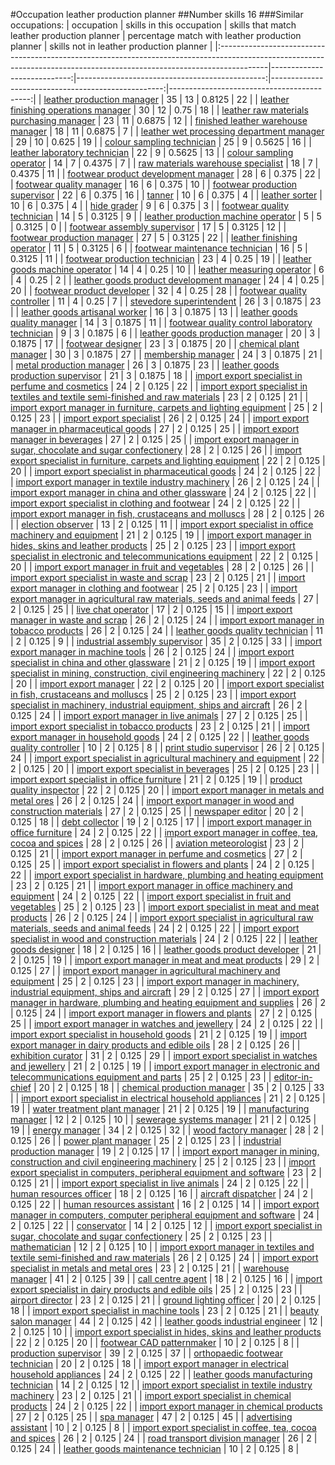 #Occupation leather production planner
##Number skills 16
###Similar occupations:
| occupation                                                                                                                                                              |   skills in this occupation |   skills that match leather production planner |   percentage match with leather production planner |   skills not in leather production planner |
|:------------------------------------------------------------------------------------------------------------------------------------------------------------------------|----------------------------:|-----------------------------------------------:|---------------------------------------------------:|-------------------------------------------:|
| [leather production manager](leather_production_manager.md)                                                                                                             |                          35 |                                             13 |                                             0.8125 |                                         22 |
| [leather finishing operations manager](leather_finishing_operations_manager.md)                                                                                         |                          30 |                                             12 |                                             0.75   |                                         18 |
| [leather raw materials purchasing manager](leather_raw_materials_purchasing_manager.md)                                                                                 |                          23 |                                             11 |                                             0.6875 |                                         12 |
| [finished leather warehouse manager](finished_leather_warehouse_manager.md)                                                                                             |                          18 |                                             11 |                                             0.6875 |                                          7 |
| [leather wet processing department manager](leather_wet_processing_department_manager.md)                                                                               |                          29 |                                             10 |                                             0.625  |                                         19 |
| [colour sampling technician](colour_sampling_technician.md)                                                                                                             |                          25 |                                              9 |                                             0.5625 |                                         16 |
| [leather laboratory technician](leather_laboratory_technician.md)                                                                                                       |                          22 |                                              9 |                                             0.5625 |                                         13 |
| [colour sampling operator](colour_sampling_operator.md)                                                                                                                 |                          14 |                                              7 |                                             0.4375 |                                          7 |
| [raw materials warehouse specialist](raw_materials_warehouse_specialist.md)                                                                                             |                          18 |                                              7 |                                             0.4375 |                                         11 |
| [footwear product development manager](footwear_product_development_manager.md)                                                                                         |                          28 |                                              6 |                                             0.375  |                                         22 |
| [footwear quality manager](footwear_quality_manager.md)                                                                                                                 |                          16 |                                              6 |                                             0.375  |                                         10 |
| [footwear production supervisor](footwear_production_supervisor.md)                                                                                                     |                          22 |                                              6 |                                             0.375  |                                         16 |
| [tanner](tanner.md)                                                                                                                                                     |                          10 |                                              6 |                                             0.375  |                                          4 |
| [leather sorter](leather_sorter.md)                                                                                                                                     |                          10 |                                              6 |                                             0.375  |                                          4 |
| [hide grader](hide_grader.md)                                                                                                                                           |                           9 |                                              6 |                                             0.375  |                                          3 |
| [footwear quality technician](footwear_quality_technician.md)                                                                                                           |                          14 |                                              5 |                                             0.3125 |                                          9 |
| [leather production machine operator](leather_production_machine_operator.md)                                                                                           |                           5 |                                              5 |                                             0.3125 |                                          0 |
| [footwear assembly supervisor](footwear_assembly_supervisor.md)                                                                                                         |                          17 |                                              5 |                                             0.3125 |                                         12 |
| [footwear production manager](footwear_production_manager.md)                                                                                                           |                          27 |                                              5 |                                             0.3125 |                                         22 |
| [leather finishing operator](leather_finishing_operator.md)                                                                                                             |                          11 |                                              5 |                                             0.3125 |                                          6 |
| [footwear maintenance technician](footwear_maintenance_technician.md)                                                                                                   |                          16 |                                              5 |                                             0.3125 |                                         11 |
| [footwear production technician](footwear_production_technician.md)                                                                                                     |                          23 |                                              4 |                                             0.25   |                                         19 |
| [leather goods machine operator](leather_goods_machine_operator.md)                                                                                                     |                          14 |                                              4 |                                             0.25   |                                         10 |
| [leather measuring operator](leather_measuring_operator.md)                                                                                                             |                           6 |                                              4 |                                             0.25   |                                          2 |
| [leather goods product development manager](leather_goods_product_development_manager.md)                                                                               |                          24 |                                              4 |                                             0.25   |                                         20 |
| [footwear product developer](footwear_product_developer.md)                                                                                                             |                          32 |                                              4 |                                             0.25   |                                         28 |
| [footwear quality controller](footwear_quality_controller.md)                                                                                                           |                          11 |                                              4 |                                             0.25   |                                          7 |
| [stevedore superintendent](stevedore_superintendent.md)                                                                                                                 |                          26 |                                              3 |                                             0.1875 |                                         23 |
| [leather goods artisanal worker](leather_goods_artisanal_worker.md)                                                                                                     |                          16 |                                              3 |                                             0.1875 |                                         13 |
| [leather goods quality manager](leather_goods_quality_manager.md)                                                                                                       |                          14 |                                              3 |                                             0.1875 |                                         11 |
| [footwear quality control laboratory technician](footwear_quality_control_laboratory_technician.md)                                                                     |                           9 |                                              3 |                                             0.1875 |                                          6 |
| [leather goods production manager](leather_goods_production_manager.md)                                                                                                 |                          20 |                                              3 |                                             0.1875 |                                         17 |
| [footwear designer](footwear_designer.md)                                                                                                                               |                          23 |                                              3 |                                             0.1875 |                                         20 |
| [chemical plant manager](chemical_plant_manager.md)                                                                                                                     |                          30 |                                              3 |                                             0.1875 |                                         27 |
| [membership manager](membership_manager.md)                                                                                                                             |                          24 |                                              3 |                                             0.1875 |                                         21 |
| [metal production manager](metal_production_manager.md)                                                                                                                 |                          26 |                                              3 |                                             0.1875 |                                         23 |
| [leather goods production supervisor](leather_goods_production_supervisor.md)                                                                                           |                          21 |                                              3 |                                             0.1875 |                                         18 |
| [import export specialist in perfume and cosmetics](import_export_specialist_in_perfume_and_cosmetics.md)                                                               |                          24 |                                              2 |                                             0.125  |                                         22 |
| [import export specialist in textiles and textile semi-finished and raw materials](import_export_specialist_in_textiles_and_textile_semi-finished_and_raw_materials.md) |                          23 |                                              2 |                                             0.125  |                                         21 |
| [import export manager in furniture, carpets and lighting equipment](import_export_manager_in_furniture,_carpets_and_lighting_equipment.md)                             |                          25 |                                              2 |                                             0.125  |                                         23 |
| [import export specialist](import_export_specialist.md)                                                                                                                 |                          26 |                                              2 |                                             0.125  |                                         24 |
| [import export manager in pharmaceutical goods](import_export_manager_in_pharmaceutical_goods.md)                                                                       |                          27 |                                              2 |                                             0.125  |                                         25 |
| [import export manager in beverages](import_export_manager_in_beverages.md)                                                                                             |                          27 |                                              2 |                                             0.125  |                                         25 |
| [import export manager in sugar, chocolate and sugar confectionery](import_export_manager_in_sugar,_chocolate_and_sugar_confectionery.md)                               |                          28 |                                              2 |                                             0.125  |                                         26 |
| [import export specialist in furniture, carpets and lighting equipment](import_export_specialist_in_furniture,_carpets_and_lighting_equipment.md)                       |                          22 |                                              2 |                                             0.125  |                                         20 |
| [import export specialist in pharmaceutical goods](import_export_specialist_in_pharmaceutical_goods.md)                                                                 |                          24 |                                              2 |                                             0.125  |                                         22 |
| [import export manager in textile industry machinery](import_export_manager_in_textile_industry_machinery.md)                                                           |                          26 |                                              2 |                                             0.125  |                                         24 |
| [import export manager in china and other glassware](import_export_manager_in_china_and_other_glassware.md)                                                             |                          24 |                                              2 |                                             0.125  |                                         22 |
| [import export specialist in clothing and footwear](import_export_specialist_in_clothing_and_footwear.md)                                                               |                          24 |                                              2 |                                             0.125  |                                         22 |
| [import export manager in fish, crustaceans and molluscs](import_export_manager_in_fish,_crustaceans_and_molluscs.md)                                                   |                          28 |                                              2 |                                             0.125  |                                         26 |
| [election observer](election_observer.md)                                                                                                                               |                          13 |                                              2 |                                             0.125  |                                         11 |
| [import export specialist in office machinery and equipment](import_export_specialist_in_office_machinery_and_equipment.md)                                             |                          21 |                                              2 |                                             0.125  |                                         19 |
| [import export manager in hides, skins and leather products](import_export_manager_in_hides,_skins_and_leather_products.md)                                             |                          25 |                                              2 |                                             0.125  |                                         23 |
| [import export specialist in electronic and telecommunications equipment](import_export_specialist_in_electronic_and_telecommunications_equipment.md)                   |                          22 |                                              2 |                                             0.125  |                                         20 |
| [import export manager in fruit and vegetables](import_export_manager_in_fruit_and_vegetables.md)                                                                       |                          28 |                                              2 |                                             0.125  |                                         26 |
| [import export specialist in waste and scrap](import_export_specialist_in_waste_and_scrap.md)                                                                           |                          23 |                                              2 |                                             0.125  |                                         21 |
| [import export manager in clothing and footwear](import_export_manager_in_clothing_and_footwear.md)                                                                     |                          25 |                                              2 |                                             0.125  |                                         23 |
| [import export manager in agricultural raw materials, seeds and animal feeds](import_export_manager_in_agricultural_raw_materials,_seeds_and_animal_feeds.md)           |                          27 |                                              2 |                                             0.125  |                                         25 |
| [live chat operator](live_chat_operator.md)                                                                                                                             |                          17 |                                              2 |                                             0.125  |                                         15 |
| [import export manager in waste and scrap](import_export_manager_in_waste_and_scrap.md)                                                                                 |                          26 |                                              2 |                                             0.125  |                                         24 |
| [import export manager in tobacco products](import_export_manager_in_tobacco_products.md)                                                                               |                          26 |                                              2 |                                             0.125  |                                         24 |
| [leather goods quality technician](leather_goods_quality_technician.md)                                                                                                 |                          11 |                                              2 |                                             0.125  |                                          9 |
| [industrial assembly supervisor](industrial_assembly_supervisor.md)                                                                                                     |                          35 |                                              2 |                                             0.125  |                                         33 |
| [import export manager in machine tools](import_export_manager_in_machine_tools.md)                                                                                     |                          26 |                                              2 |                                             0.125  |                                         24 |
| [import export specialist in china and other glassware](import_export_specialist_in_china_and_other_glassware.md)                                                       |                          21 |                                              2 |                                             0.125  |                                         19 |
| [import export specialist in mining, construction, civil engineering machinery](import_export_specialist_in_mining,_construction,_civil_engineering_machinery.md)       |                          22 |                                              2 |                                             0.125  |                                         20 |
| [import export manager](import_export_manager.md)                                                                                                                       |                          22 |                                              2 |                                             0.125  |                                         20 |
| [import export specialist in  fish, crustaceans and molluscs](import_export_specialist_in__fish,_crustaceans_and_molluscs.md)                                           |                          25 |                                              2 |                                             0.125  |                                         23 |
| [import export specialist in machinery, industrial equipment, ships and aircraft](import_export_specialist_in_machinery,_industrial_equipment,_ships_and_aircraft.md)   |                          26 |                                              2 |                                             0.125  |                                         24 |
| [import export manager in live animals](import_export_manager_in_live_animals.md)                                                                                       |                          27 |                                              2 |                                             0.125  |                                         25 |
| [import export specialist in tobacco products](import_export_specialist_in_tobacco_products.md)                                                                         |                          23 |                                              2 |                                             0.125  |                                         21 |
| [import export manager in household goods](import_export_manager_in_household_goods.md)                                                                                 |                          24 |                                              2 |                                             0.125  |                                         22 |
| [leather goods quality controller](leather_goods_quality_controller.md)                                                                                                 |                          10 |                                              2 |                                             0.125  |                                          8 |
| [print studio supervisor](print_studio_supervisor.md)                                                                                                                   |                          26 |                                              2 |                                             0.125  |                                         24 |
| [import export specialist in agricultural machinery and equipment](import_export_specialist_in_agricultural_machinery_and_equipment.md)                                 |                          22 |                                              2 |                                             0.125  |                                         20 |
| [import export specialist in beverages](import_export_specialist_in_beverages.md)                                                                                       |                          25 |                                              2 |                                             0.125  |                                         23 |
| [import export specialist in office furniture](import_export_specialist_in_office_furniture.md)                                                                         |                          21 |                                              2 |                                             0.125  |                                         19 |
| [product quality inspector](product_quality_inspector.md)                                                                                                               |                          22 |                                              2 |                                             0.125  |                                         20 |
| [import export manager in metals and metal ores](import_export_manager_in_metals_and_metal_ores.md)                                                                     |                          26 |                                              2 |                                             0.125  |                                         24 |
| [import export manager in wood and construction materials](import_export_manager_in_wood_and_construction_materials.md)                                                 |                          27 |                                              2 |                                             0.125  |                                         25 |
| [newspaper editor](newspaper_editor.md)                                                                                                                                 |                          20 |                                              2 |                                             0.125  |                                         18 |
| [debt collector](debt_collector.md)                                                                                                                                     |                          19 |                                              2 |                                             0.125  |                                         17 |
| [import export manager in office furniture](import_export_manager_in_office_furniture.md)                                                                               |                          24 |                                              2 |                                             0.125  |                                         22 |
| [import export manager in coffee, tea, cocoa and spices](import_export_manager_in_coffee,_tea,_cocoa_and_spices.md)                                                     |                          28 |                                              2 |                                             0.125  |                                         26 |
| [aviation meteorologist](aviation_meteorologist.md)                                                                                                                     |                          23 |                                              2 |                                             0.125  |                                         21 |
| [import export manager in perfume and cosmetics](import_export_manager_in_perfume_and_cosmetics.md)                                                                     |                          27 |                                              2 |                                             0.125  |                                         25 |
| [import export specialist in flowers and plants](import_export_specialist_in_flowers_and_plants.md)                                                                     |                          24 |                                              2 |                                             0.125  |                                         22 |
| [import export specialist in hardware, plumbing and heating equipment](import_export_specialist_in_hardware,_plumbing_and_heating_equipment.md)                         |                          23 |                                              2 |                                             0.125  |                                         21 |
| [import export manager in office machinery and equipment](import_export_manager_in_office_machinery_and_equipment.md)                                                   |                          24 |                                              2 |                                             0.125  |                                         22 |
| [import export specialist in fruit and vegetables](import_export_specialist_in_fruit_and_vegetables.md)                                                                 |                          25 |                                              2 |                                             0.125  |                                         23 |
| [import export specialist in meat and meat products](import_export_specialist_in_meat_and_meat_products.md)                                                             |                          26 |                                              2 |                                             0.125  |                                         24 |
| [import export specialist in agricultural raw materials, seeds and animal feeds](import_export_specialist_in_agricultural_raw_materials,_seeds_and_animal_feeds.md)     |                          24 |                                              2 |                                             0.125  |                                         22 |
| [import export specialist in wood and construction materials](import_export_specialist_in_wood_and_construction_materials.md)                                           |                          24 |                                              2 |                                             0.125  |                                         22 |
| [leather goods designer](leather_goods_designer.md)                                                                                                                     |                          18 |                                              2 |                                             0.125  |                                         16 |
| [leather goods product developer](leather_goods_product_developer.md)                                                                                                   |                          21 |                                              2 |                                             0.125  |                                         19 |
| [import export manager in meat and meat products](import_export_manager_in_meat_and_meat_products.md)                                                                   |                          29 |                                              2 |                                             0.125  |                                         27 |
| [import export manager in agricultural machinery and equipment](import_export_manager_in_agricultural_machinery_and_equipment.md)                                       |                          25 |                                              2 |                                             0.125  |                                         23 |
| [import export manager in machinery, industrial equipment, ships and aircraft](import_export_manager_in_machinery,_industrial_equipment,_ships_and_aircraft.md)         |                          29 |                                              2 |                                             0.125  |                                         27 |
| [import export manager in hardware, plumbing and heating equipment and supplies](import_export_manager_in_hardware,_plumbing_and_heating_equipment_and_supplies.md)     |                          26 |                                              2 |                                             0.125  |                                         24 |
| [import export manager in flowers and plants](import_export_manager_in_flowers_and_plants.md)                                                                           |                          27 |                                              2 |                                             0.125  |                                         25 |
| [import export manager in watches and jewellery](import_export_manager_in_watches_and_jewellery.md)                                                                     |                          24 |                                              2 |                                             0.125  |                                         22 |
| [import export specialist in household goods](import_export_specialist_in_household_goods.md)                                                                           |                          21 |                                              2 |                                             0.125  |                                         19 |
| [import export manager in dairy products and edible oils](import_export_manager_in_dairy_products_and_edible_oils.md)                                                   |                          28 |                                              2 |                                             0.125  |                                         26 |
| [exhibition curator](exhibition_curator.md)                                                                                                                             |                          31 |                                              2 |                                             0.125  |                                         29 |
| [import export specialist in watches and jewellery](import_export_specialist_in_watches_and_jewellery.md)                                                               |                          21 |                                              2 |                                             0.125  |                                         19 |
| [import export manager in electronic and telecommunications equipment and parts](import_export_manager_in_electronic_and_telecommunications_equipment_and_parts.md)     |                          25 |                                              2 |                                             0.125  |                                         23 |
| [editor-in-chief](editor-in-chief.md)                                                                                                                                   |                          20 |                                              2 |                                             0.125  |                                         18 |
| [chemical production manager](chemical_production_manager.md)                                                                                                           |                          35 |                                              2 |                                             0.125  |                                         33 |
| [import export specialist in electrical household appliances](import_export_specialist_in_electrical_household_appliances.md)                                           |                          21 |                                              2 |                                             0.125  |                                         19 |
| [water treatment plant manager](water_treatment_plant_manager.md)                                                                                                       |                          21 |                                              2 |                                             0.125  |                                         19 |
| [manufacturing manager](manufacturing_manager.md)                                                                                                                       |                          12 |                                              2 |                                             0.125  |                                         10 |
| [sewerage systems manager](sewerage_systems_manager.md)                                                                                                                 |                          21 |                                              2 |                                             0.125  |                                         19 |
| [energy manager](energy_manager.md)                                                                                                                                     |                          34 |                                              2 |                                             0.125  |                                         32 |
| [wood factory manager](wood_factory_manager.md)                                                                                                                         |                          28 |                                              2 |                                             0.125  |                                         26 |
| [power plant manager](power_plant_manager.md)                                                                                                                           |                          25 |                                              2 |                                             0.125  |                                         23 |
| [industrial production manager](industrial_production_manager.md)                                                                                                       |                          19 |                                              2 |                                             0.125  |                                         17 |
| [import export manager in mining, construction and civil engineering machinery](import_export_manager_in_mining,_construction_and_civil_engineering_machinery.md)       |                          25 |                                              2 |                                             0.125  |                                         23 |
| [import export specialist in computers, peripheral equipment and software](import_export_specialist_in_computers,_peripheral_equipment_and_software.md)                 |                          23 |                                              2 |                                             0.125  |                                         21 |
| [import export specialist in live animals](import_export_specialist_in_live_animals.md)                                                                                 |                          24 |                                              2 |                                             0.125  |                                         22 |
| [human resources officer](human_resources_officer.md)                                                                                                                   |                          18 |                                              2 |                                             0.125  |                                         16 |
| [aircraft dispatcher](aircraft_dispatcher.md)                                                                                                                           |                          24 |                                              2 |                                             0.125  |                                         22 |
| [human resources assistant](human_resources_assistant.md)                                                                                                               |                          16 |                                              2 |                                             0.125  |                                         14 |
| [import export manager in computers, computer peripheral equipment and software](import_export_manager_in_computers,_computer_peripheral_equipment_and_software.md)     |                          24 |                                              2 |                                             0.125  |                                         22 |
| [conservator](conservator.md)                                                                                                                                           |                          14 |                                              2 |                                             0.125  |                                         12 |
| [import export specialist in sugar, chocolate and sugar confectionery](import_export_specialist_in_sugar,_chocolate_and_sugar_confectionery.md)                         |                          25 |                                              2 |                                             0.125  |                                         23 |
| [mathematician](mathematician.md)                                                                                                                                       |                          12 |                                              2 |                                             0.125  |                                         10 |
| [import export manager in textiles and textile semi-finished and raw materials](import_export_manager_in_textiles_and_textile_semi-finished_and_raw_materials.md)       |                          26 |                                              2 |                                             0.125  |                                         24 |
| [import export specialist in metals and metal ores](import_export_specialist_in_metals_and_metal_ores.md)                                                               |                          23 |                                              2 |                                             0.125  |                                         21 |
| [warehouse manager](warehouse_manager.md)                                                                                                                               |                          41 |                                              2 |                                             0.125  |                                         39 |
| [call centre agent](call_centre_agent.md)                                                                                                                               |                          18 |                                              2 |                                             0.125  |                                         16 |
| [import export specialist in dairy products and edible oils](import_export_specialist_in_dairy_products_and_edible_oils.md)                                             |                          25 |                                              2 |                                             0.125  |                                         23 |
| [airport director](airport_director.md)                                                                                                                                 |                          23 |                                              2 |                                             0.125  |                                         21 |
| [ground lighting officer](ground_lighting_officer.md)                                                                                                                   |                          20 |                                              2 |                                             0.125  |                                         18 |
| [import export specialist in machine tools](import_export_specialist_in_machine_tools.md)                                                                               |                          23 |                                              2 |                                             0.125  |                                         21 |
| [beauty salon manager](beauty_salon_manager.md)                                                                                                                         |                          44 |                                              2 |                                             0.125  |                                         42 |
| [leather goods industrial engineer](leather_goods_industrial_engineer.md)                                                                                               |                          12 |                                              2 |                                             0.125  |                                         10 |
| [import export specialist in hides, skins and leather products](import_export_specialist_in_hides,_skins_and_leather_products.md)                                       |                          22 |                                              2 |                                             0.125  |                                         20 |
| [footwear CAD patternmaker](footwear_CAD_patternmaker.md)                                                                                                               |                          10 |                                              2 |                                             0.125  |                                          8 |
| [production supervisor](production_supervisor.md)                                                                                                                       |                          39 |                                              2 |                                             0.125  |                                         37 |
| [orthopaedic footwear technician](orthopaedic_footwear_technician.md)                                                                                                   |                          20 |                                              2 |                                             0.125  |                                         18 |
| [import export manager in electrical household appliances](import_export_manager_in_electrical_household_appliances.md)                                                 |                          24 |                                              2 |                                             0.125  |                                         22 |
| [leather goods manufacturing technician](leather_goods_manufacturing_technician.md)                                                                                     |                          14 |                                              2 |                                             0.125  |                                         12 |
| [import export specialist in textile industry machinery](import_export_specialist_in_textile_industry_machinery.md)                                                     |                          23 |                                              2 |                                             0.125  |                                         21 |
| [import export specialist in chemical products](import_export_specialist_in_chemical_products.md)                                                                       |                          24 |                                              2 |                                             0.125  |                                         22 |
| [import export manager in chemical products](import_export_manager_in_chemical_products.md)                                                                             |                          27 |                                              2 |                                             0.125  |                                         25 |
| [spa manager](spa_manager.md)                                                                                                                                           |                          47 |                                              2 |                                             0.125  |                                         45 |
| [advertising assistant](advertising_assistant.md)                                                                                                                       |                          10 |                                              2 |                                             0.125  |                                          8 |
| [import export specialist in coffee, tea, cocoa and spices](import_export_specialist_in_coffee,_tea,_cocoa_and_spices.md)                                               |                          26 |                                              2 |                                             0.125  |                                         24 |
| [road transport division manager](road_transport_division_manager.md)                                                                                                   |                          26 |                                              2 |                                             0.125  |                                         24 |
| [leather goods maintenance technician](leather_goods_maintenance_technician.md)                                                                                         |                          10 |                                              2 |                                             0.125  |                                          8 |
